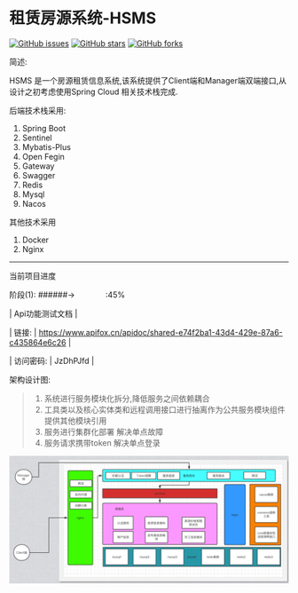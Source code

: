 # 租赁房源系统-HSMS
[![GitHub issues](https://img.shields.io/github/issues/ggcodec/hsms)](https://github.com/ggcodec/hsms/issues)
[![GitHub stars](https://img.shields.io/github/stars/ggcodec/hsms)](https://github.com/ggcodec/hsms/stargazers)
[![GitHub forks](https://img.shields.io/github/forks/ggcodec/hsms)](https://github.com/ggcodec/hsms/network)

简述: 

HSMS 是一个房源租赁信息系统,该系统提供了Client端和Manager端双端接口,从设计之初考虑使用Spring Cloud 相关技术栈完成.

<div class="box">

后端技术栈采用:
1. Spring Boot
2. Sentinel
3. Mybatis-Plus
4. Open Fegin
5. Gateway
6. Swagger
7. Redis
8. Mysql
9. Nacos

其他技术采用
1. Docker
2. Nginx
</div>
<hr>
当前项目进度

阶段(1): ######->&nbsp;&nbsp;&nbsp;&nbsp;&nbsp;&nbsp;&nbsp;&nbsp;&nbsp;&nbsp;&nbsp;&nbsp;&nbsp;&nbsp;:45%

| Api功能测试文档  |

| 链接: |  https://www.apifox.cn/apidoc/shared-e74f2ba1-43d4-429e-87a6-c435864e6c26 |

| 访问密码:  | JzDhPJfd |


架构设计图:
> 1. 系统进行服务模块化拆分,降低服务之间依赖耦合
> 2. 工具类以及核心实体类和远程调用接口进行抽离作为公共服务模块组件提供其他模块引用
> 3. 服务进行集群化部署 解决单点故障
> 4. 服务请求携带token 解决单点登录

<img src="images/img.png">
